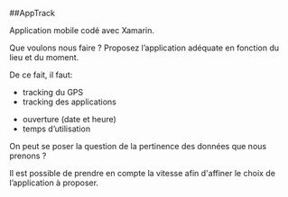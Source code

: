 ##AppTrack

<p class="c0 c3"><span class="c1"></span></p><p class="c0 c3"><span class="c1"></span></p><p class="c0"><span class="c1">Application mobile cod&eacute; avec Xamarin.</span></p><p class="c0 c3"><span class="c1"></span></p><p class="c0 c3"><span class="c1"></span></p><p class="c0"><span class="c1">Que voulons nous faire ? Proposez l&rsquo;application ad&eacute;quate en fonction du lieu et du moment.</span></p><p class="c0 c3"><span class="c1"></span></p><p class="c0 c3"><span class="c1"></span></p><p class="c0"><span class="c1">De ce fait, il faut:</span></p><ul class="c4 lst-kix_jkph7roruq5g-0 start"><li class="c0 c5"><span class="c1">tracking du GPS</span></li><li class="c0 c5"><span class="c1">tracking des applications</span></li></ul><ul class="c4 lst-kix_jkph7roruq5g-1 start"><li class="c0 c2"><span class="c1">ouverture (date et heure)</span></li><li class="c0 c2"><span class="c1">temps d&rsquo;utilisation</span></li></ul><p class="c0 c3"><span class="c1"></span></p><p class="c0 c3"><span class="c1"></span></p><p class="c0"><span class="c1">On peut se poser la question de la pertinence des donn&eacute;es que nous prenons ?</span></p><p class="c0 c3"><span class="c1"></span></p><p class="c0 c3"><span class="c1"></span></p><p class="c0"><span class="c1">Il est possible de prendre en compte la vitesse afin d&#39;affiner le choix de l&rsquo;application &agrave; proposer.</span></p>